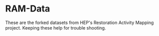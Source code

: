 # RAM-Data  
These are the forked datasets from HEP's Restoration Activity Mapping project. Keeping these help for trouble shooting.
